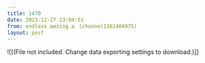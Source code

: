 ```yaml
---
title: 1470
date: 2023-12-27 23:04:51
from: endless шизing ⍼ (channel1162404975)
layout: post
---
```


![[(File not included. Change data exporting settings to download.)]]


